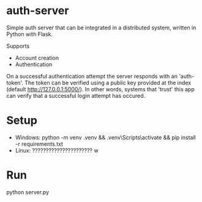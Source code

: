 # auth-server
Simple auth server that can be integrated in a distributed system, written in Python with Flask.

Supports
  - Account creation
  - Authentication 
  
 On a successful authentication attempt the server responds with an 'auth-token'.
 The token can be verified using a public key provided at the index (default http://127.0.0.1:5000/).
 In other words, systems that 'trust' this app can verify that a successful login attempt has occured.
 
# Setup
- Windows: python -m venv .venv && .venv\Scripts\activate && pip install -r requirements.txt
- Linux: ??????????????????????
 w
# Run
python server.py 
